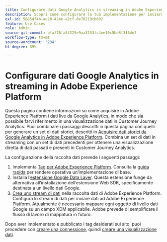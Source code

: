 ```yaml
---
title: Configurare dati Google Analytics in streaming in Adobe Experience Platform
description: Scopri come configurare la tua implementazione per inviare un livello di dati Google ad Adobe Experience Platform
exl-id: 58854f4b-ae28-424e-a2cf-0e76219cb802
feature: Use Cases
role: Admin
source-git-commit: bfaf76fa5f225e9aa3153fc4ee10c5be8f3164e7
workflow-type: tm+mt
source-wordcount: '234'
ht-degree: 89%

---
```


# Configurare dati Google Analytics in streaming in Adobe Experience Platform

Questa pagina contiene informazioni su come acquisire in Adobe Experience Platform i dati live da Google Analytics, in modo che sia possibile farvi riferimento in una visualizzazione dati in Customer Journey Analytics. Puoi combinare i passaggi descritti in questa pagina con quelli per generare un set di dati storici, descritti in [Acquisire dati storici da Google Analytics in Adobe Experience Platform](backfill.md). Combina un set di dati in streaming con un set di dati precedenti per ottenere una visualizzazione diretta di dati passati e presenti in Customer Journey Analytics.

La configurazione della raccolta dati prevede i seguenti passaggi:

1. Implementa [Tag per Adobe Experience Platform](https://experienceleague.adobe.com/docs/experience-platform/tags/home.html?lang=it). Consulta la [guida rapida](https://experienceleague.adobe.com/docs/experience-platform/tags/get-started/quick-start.html?lang=it) per rendere operativa un’implementazione di base.
1. Installa l’[estensione Google Data Layer](https://experienceleague.adobe.com/docs/experience-platform/tags/extensions/adobe/google-data-layer/overview.html?lang=it). Questa estensione funge da alternativa all’installazione dell’estensione Web SDK, specificamente destinata a un livello dati Google.
1. [Crea uno stream di dati](https://experienceleague.adobe.com/docs/experience-platform/edge/datastreams/overview.html?lang=it) nella raccolta dati di Adobe Experience Platform. Configura lo stream di dati per inviare dati ad Adobe Experience Platform. Attualmente è necessario mappare ogni oggetto di livello dati Google su un campo XDM applicabile. Adobe prevede di semplificare il flusso di lavoro di mappatura in futuro.

Dopo aver implementato e pubblicato i tag desiderati sul sito, puoi procedere con [creare una connessione](/help/connections/create-connection.md), quindi [creare una visualizzazione dati](/help/data-views/create-dataview.md).

